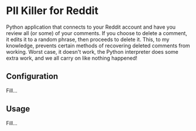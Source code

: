 # PII Killer for Reddit

Python application that connects to your Reddit account and have you review all (or some) of your comments. If you choose to delete a comment, it edits it to a random phrase, then proceeds to delete it. This, to my knowledge, prevents certain methods of recovering deleted comments from working. Worst case, it doesn't work, the Python interpreter does some extra work, and we all carry on like nothing happened!

## Configuration

Fill...

## Usage

Fill...